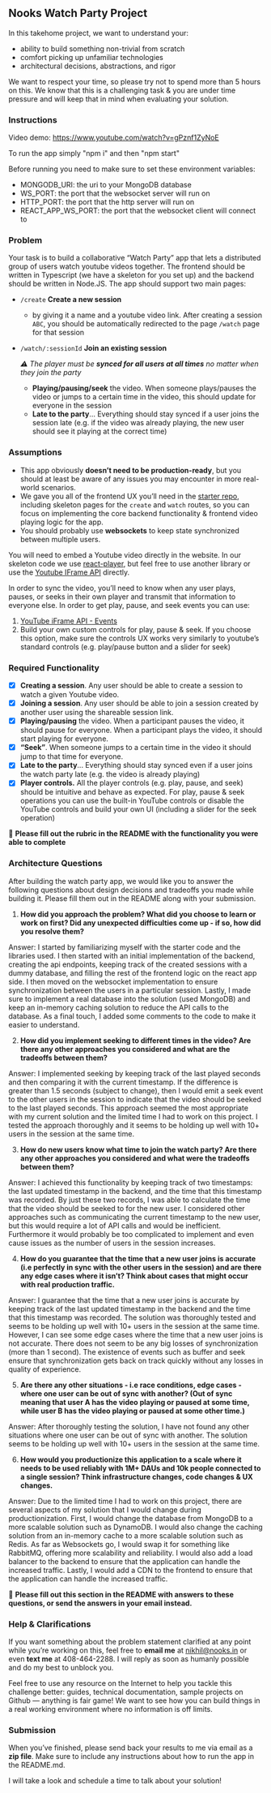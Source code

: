 ## Nooks Watch Party Project

In this takehome project, we want to understand your:
- ability to build something non-trivial from scratch
- comfort picking up unfamiliar technologies
- architectural decisions, abstractions, and rigor

We want to respect your time, so please try not to spend more than 5 hours on this. We know that this is a challenging task & you are under time pressure and will keep that in mind when evaluating your solution.

### Instructions

Video demo: https://www.youtube.com/watch?v=gPznf1ZyNoE

To run the app simply "npm i" and then "npm start"

Before running you need to make sure to set these environment variables:

- MONGODB_URI: the uri to your MongoDB database
- WS_PORT: the port that the websocket server will run on
- HTTP_PORT: the port that the http server will run on
- REACT_APP_WS_PORT: the port that the websocket client will connect to


### Problem
Your task is to build a collaborative “Watch Party” app that lets a distributed group of users watch youtube videos together. The frontend should be written in Typescript (we have a skeleton for you set up) and the backend should be written in Node.JS. The app should support two main pages:

- `/create` **Create a new session**
    - by giving it a name and a youtube video link. After creating a session `ABC`, you should be automatically redirected to the page `/watch` page for that session
- `/watch/:sessionId` **Join an existing session**
    
    *⚠️ The player must be **synced for all users at all times** no matter when they join the party*
    
    - **Playing/pausing/seek** the video. When someone plays/pauses the video or jumps to a certain time in the video, this should update for everyone in the session
    - **Late to the party**... Everything should stay synced if a user joins the session late (e.g. if the video was already playing, the new user should see it playing at the correct time)
        
### Assumptions

- This app obviously **doesn’t need to be production-ready**, but you should at least be aware of any issues you may encounter in more real-world scenarios.
- We gave you all of the frontend UX you’ll need in the [starter repo](https://github.com/NooksApp/nooks-fullstack-takehome), including skeleton pages for the `create` and `watch` routes, so you can focus on implementing the core backend functionality & frontend video playing logic for the app.
- You should probably use **websockets** to keep state synchronized between multiple users.

You will need to embed a Youtube video directly in the website. In our skeleton code we use [react-player](https://www.npmjs.com/package/react-player), but feel free to use another library or use the [Youtube IFrame API](https://developers.google.com/youtube/iframe_api_reference) directly.

In order to sync the video, you’ll need to know when any user plays, pauses, or seeks in their own player and transmit that information to everyone else. In order to get play, pause, and seek events you can use:
1. [YouTube iFrame API - Events](https://developers.google.com/youtube/iframe_api_reference#Events)
2. Build your own custom controls for play, pause & seek. If you choose  this option, make sure the controls UX works very similarly to youtube’s standard controls (e.g. play/pause button and a slider for seek)

### Required Functionality

- [x] **Creating a session**. Any user should be able to create a session to watch a given Youtube video.
- [x] **Joining a session**. Any user should be able to join a session created by another user using the shareable session link.
- [x] **Playing/pausing** the video. When a participant pauses the video, it should pause for everyone. When a participant plays the video, it should start playing for everyone.
- [x] **“Seek”**. When someone jumps to a certain time in the video it should jump to that time for everyone.
- [x] **Late to the party**... Everything should stay synced even if a user joins the watch party late (e.g. the video is already playing)
- [x] **Player controls.** All the player controls (e.g. play, pause, and seek) should be intuitive and behave as expected. For play, pause & seek operations you can use the built-in YouTube controls or disable the YouTube controls and build your own UI (including a slider for the seek operation)

🚨 **Please fill out the rubric in the README with the functionality you were able to complete**


### Architecture Questions

After building the watch party app, we would like you to answer the following questions about design decisions and tradeoffs you made while building it. Please fill them out in the README along with your submission.

1. **How did you approach the problem? What did you choose to learn or work on first? Did any unexpected difficulties come up - if so, how did you resolve them?**

Answer: I started by familiarizing myself with the starter code and the libraries used. I then started with an initial implementation of the backend, creating the api endpoints, keeping track of the created sessions with a dummy database, and filling the rest of the frontend logic on the react app side. I then moved on the websocket implementation to ensure synchronization between the users in a particular session. Lastly, I made sure to implement a real database into the solution (used MongoDB) and keep an in-memory caching solution to reduce the API calls to the database. As a final touch, I added some comments to the code to make it easier to understand.

2. **How did you implement seeking to different times in the video? Are there any other approaches you considered and what are the tradeoffs between them?**

Answer: I implemented seeking by keeping track of the last played seconds and then comparing it with the current timestamp. If the difference is greater than 1.5 seconds (subject to change), then I would emit a seek event to the other users in the session to indicate that the video should be seeked to the last played seconds. This approach seemed the most appropriate with my current solution and the limited time I had to work on this project. I tested the approach thoroughly and it seems to be holding up well with 10+ users in the session at the same time.

3. **How do new users know what time to join the watch party? Are there any other approaches you considered and what were the tradeoffs between them?**

Answer: I achieved this functionality by keeping track of two timestamps: the last updated timestamp in the backend, and the time that this timestamp was recorded. By just these two records, I was able to calculate the time that the video should be seeked to for the new user. I considered other approaches such as communicating the current timestamp to the new user, but this would require a lot of API calls and would be inefficient. Furthermore it would probably be too complicated to implement and even cause issues as the number of users in the session increases.

4. **How do you guarantee that the time that a new user joins is accurate (i.e perfectly in sync with the other users in the session) and are there any edge cases where it isn’t? Think about cases that might occur with real production traffic.**

Answer: I guarantee that the time that a new user joins is accurate by keeping track of the last updated timestamp in the backend and the time that this timestamp was recorded. The solution was thoroughly tested and seems to be holding up well with 10+ users in the session at the same time. However, I can see some edge cases where the time that a new user joins is not accurate. There does not seem to be any big losses of synchronization (more than 1 second). The existence of events such as buffer and seek ensure that synchronization gets back on track quickly without any losses in quality of experience.

5. **Are there any other situations - i.e race conditions, edge cases - where one user can be out of sync with another? (Out of sync meaning that user A has the video playing or paused at some time, while user B has the video playing or paused at some other time.)**

Answer: After thoroughly testing the solution, I have not found any other situations where one user can be out of sync with another. The solution seems to be holding up well with 10+ users in the session at the same time. 

6. **How would you productionize this application to a scale where it needs to be used reliably with 1M+ DAUs and 10k people connected to a single session? Think infrastructure changes, code changes & UX changes.**

Answer: Due to the limited time I had to work on this project, there are several aspects of my solution that I would change during productionization. First, I would change the database from MongoDB to a more scalable solution such as DynamoDB. I would also change the caching solution from an in-memory cache to a more scalable solution such as Redis. As far as Websockets go, I would swap it for something like RabbitMQ, offering more scalability and reliability. I would also add a load balancer to the backend to ensure that the application can handle the increased traffic. Lastly, I would add a CDN to the frontend to ensure that the application can handle the increased traffic.

🚨 **Please fill out this section in the README with answers to these questions, or send the answers in your email instead.**

### Help & Clarifications

If you want something about the problem statement clarified at any point while you’re working on this, feel free to **email me** at nikhil@nooks.in or even **text me** at 408-464-2288. I will reply as soon as humanly possible and do my best to unblock you.

Feel free to use any resource on the Internet to help you tackle this challenge better: guides, technical documentation, sample projects on Github — anything is fair game! We want to see how you can build things in a real working environment where no information is off limits.

### Submission

When you’ve finished, please send back your results to me via email as a **zip file**. Make sure to include any instructions about how to run the app in the README.md. 

I will take a look and schedule a time to talk about your solution!

